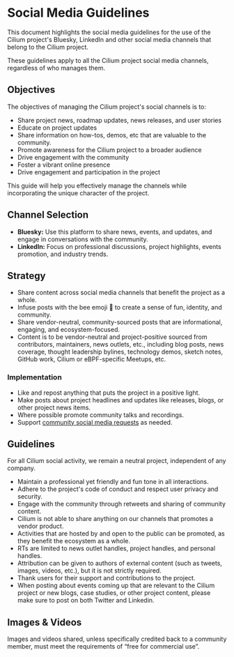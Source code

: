 # Social Media Guidelines

This document highlights the social media guidelines for the use of the Cilium
project's Bluesky, LinkedIn and other social media channels that belong to the
Cilium project.

These guidelines apply to all the Cilium project social media channels, regardless of who manages them.

## Objectives

The objectives of managing the Cilium project's social channels is to:

- Share project news, roadmap updates, news releases, and user stories
- Educate on project updates
- Share information on how-tos, demos, etc that are valuable to the community.
- Promote awareness for the Cilium project to a broader audience
- Drive engagement with the community
- Foster a vibrant online presence
- Drive engagement and participation in the project

This guide will help you effectively manage the channels while incorporating the unique character of the project.

## Channel Selection

- **Bluesky:** Use this platform to share news, events, and updates, and engage in conversations with the community.
- **LinkedIn:** Focus on professional discussions, project highlights, events promotion, and industry trends.

## Strategy

- Share content across social media channels that benefit the project as a whole.
- Infuse posts with the bee emoji 🐝 to create a sense of fun, identity, and community.
- Share vendor-neutral, community-sourced posts that are informational, engaging, and ecosystem-focused.
- Content is to be vendor-neutral and project-positive sourced from contributors, maintainers, news outlets, etc., including blog posts, news coverage, thought leadership bylines, technology demos, sketch notes, GitHub work, Cilium or eBPF-specific Meetups, etc.

### Implementation

- Like and repost anything that puts the project in a positive light.
- Make posts about project headlines and updates like releases, blogs, or other project news items.
- Where possible promote community talks and recordings.
- Support [community social media requests](https://cilium.io/telling-story/) as needed.

## Guidelines

For all Cilium social activity, we remain a neutral project, independent of any company.

- Maintain a professional yet friendly and fun tone in all interactions.
- Adhere to the project's code of conduct and respect user privacy and security.
- Engage with the community through retweets and sharing of community content.
- Cilium is not able to share anything on our channels that promotes a vendor product.
- Activities that are hosted by and open to the public can be promoted, as they benefit the ecosystem as a whole.
- RTs are limited to news outlet handles, project handles, and personal handles.
- Attribution can be given to authors of external content (such as tweets, images, videos, etc.), but it is not strictly required.
- Thank users for their support and contributions to the project.
- When posting about events coming up that are relevant to the Cilium project or new blogs, case studies, or other project content, please make sure to post on both Twitter and Linkedin.

## Images & Videos
Images and videos shared, unless specifically credited back to a community member, must meet the requirements of “free for commercial use”.
